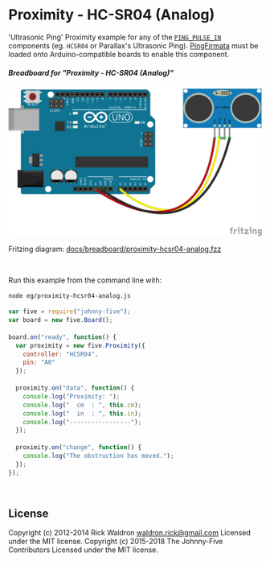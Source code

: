 <!--remove-start-->

# Proximity - HC-SR04 (Analog)

<!--remove-end-->


'Ultrasonic Ping' Proximity example for any of the [`PING_PULSE_IN`](http://johnny-five.io/api/proximity/#controller-alias-table) components (eg. `HCSR04` or Parallax's Ultrasonic Ping). [PingFirmata](http://johnny-five.io/api/proximity/#pingfirmata) must be loaded onto Arduino-compatible boards to enable this component.





##### Breadboard for "Proximity - HC-SR04 (Analog)"



![docs/breadboard/proximity-hcsr04-analog.png](breadboard/proximity-hcsr04-analog.png)<br>

Fritzing diagram: [docs/breadboard/proximity-hcsr04-analog.fzz](breadboard/proximity-hcsr04-analog.fzz)

&nbsp;




Run this example from the command line with:
```bash
node eg/proximity-hcsr04-analog.js
```


```javascript
var five = require("johnny-five");
var board = new five.Board();

board.on("ready", function() {
  var proximity = new five.Proximity({
    controller: "HCSR04",
    pin: "A0"
  });

  proximity.on("data", function() {
    console.log("Proximity: ");
    console.log("  cm  : ", this.cm);
    console.log("  in  : ", this.in);
    console.log("-----------------");
  });

  proximity.on("change", function() {
    console.log("The obstruction has moved.");
  });
});

```








&nbsp;

<!--remove-start-->

## License
Copyright (c) 2012-2014 Rick Waldron <waldron.rick@gmail.com>
Licensed under the MIT license.
Copyright (c) 2015-2018 The Johnny-Five Contributors
Licensed under the MIT license.

<!--remove-end-->
